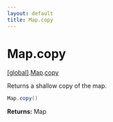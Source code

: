 ```yaml
---
layout: default
title: Map.copy
---
```


# Map.copy

[\[global\]]({{site.baseurl}}/docs/).[Map]({{site.baseurl}}/docs/Map/).[copy]({{site.baseurl}}/docs/Map/copy/)

Returns a shallow copy of the map.

```cs
Map.copy()
```

**Returns:** Map
